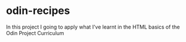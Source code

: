 # odin-recipes
In this project I going to apply what I've learnt in the HTML basics of the Odin Project Curriculum
